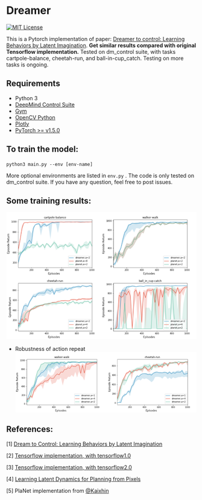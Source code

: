 Dreamer
======

[![MIT License](https://img.shields.io/badge/license-MIT-blue.svg)](LICENSE.md)

This is a Pytorch implementation of paper: [Dreamer to control: Learning Behaviors by Latent Imagination](https://danijar.com/project/dreamer/). **Get similar results compared with original Tensorflow implementation.** Tested on dm_control suite, with tasks cartpole-balance, cheetah-run, and ball-in-cup_catch. Testing on more tasks is ongoing.

Requirements
------------

- Python 3
- [DeepMind Control Suite](https://github.com/deepmind/dm_control)  
- [Gym](https://gym.openai.com/)
- [OpenCV Python](https://pypi.python.org/pypi/opencv-python)
- [Plotly](https://plot.ly/)
- [PyTorch >= v1.5.0](http://pytorch.org/)

To train the model:
------------
`python3 main.py --env [env-name]` 

More optional environments are listed in `env.py` . The code is only tested on dm_control suite. If you have any question, feel free to post issues.

## Some training results:

![dreamer](./results/dreamer.png)

- Robustness of action repeat
![act_dreamer](./results/act_dreamer.png)



References:
------------

[1] [Dream to Control: Learning Behaviors by Latent Imagination](https://arxiv.org/abs/1912.01603)  

[2] [Tensorflow implementation, with tensorflow1.0](https://github.com/google-research/dreamer)

[3] [Tensorflow implementation, with tensorflow2.0](https://github.com/danijar/dreamer)

[4] [Learning Latent Dynamics for Planning from Pixels](https://arxiv.org/abs/1811.04551)  

[5] PlaNet implementation from [@Kaixhin](https://github.com/Kaixhin) 

